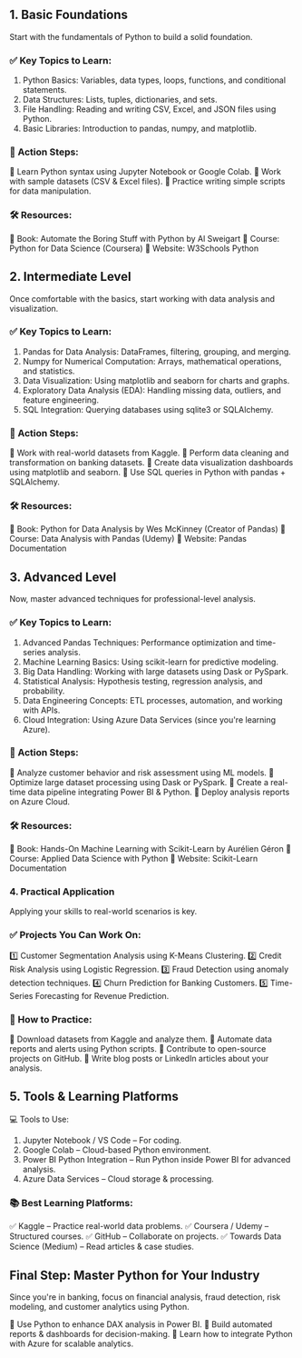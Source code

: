 ## 1. Basic Foundations
Start with the fundamentals of Python to build a solid foundation.

### ✅ Key Topics to Learn:
1. Python Basics: Variables, data types, loops, functions, and conditional statements.
2. Data Structures: Lists, tuples, dictionaries, and sets.
3. File Handling: Reading and writing CSV, Excel, and JSON files using Python.
4. Basic Libraries: Introduction to pandas, numpy, and matplotlib.

### 📌 Action Steps:
🔹 Learn Python syntax using Jupyter Notebook or Google Colab.
🔹 Work with sample datasets (CSV & Excel files).
🔹 Practice writing simple scripts for data manipulation.

### 🛠 Resources:

🔹 Book: Automate the Boring Stuff with Python by Al Sweigart
🔹 Course: Python for Data Science (Coursera)
🔹 Website: W3Schools Python

## 2. Intermediate Level
Once comfortable with the basics, start working with data analysis and visualization.

### ✅ Key Topics to Learn:

1. Pandas for Data Analysis: DataFrames, filtering, grouping, and merging.
2. Numpy for Numerical Computation: Arrays, mathematical operations, and statistics.
3. Data Visualization: Using matplotlib and seaborn for charts and graphs.
4. Exploratory Data Analysis (EDA): Handling missing data, outliers, and feature engineering.
5. SQL Integration: Querying databases using sqlite3 or SQLAlchemy.

### 📌 Action Steps:
🔹 Work with real-world datasets from Kaggle.
🔹 Perform data cleaning and transformation on banking datasets.
🔹 Create data visualization dashboards using matplotlib and seaborn.
🔹 Use SQL queries in Python with pandas + SQLAlchemy.

### 🛠 Resources:

🔹 Book: Python for Data Analysis by Wes McKinney (Creator of Pandas)
🔹 Course: Data Analysis with Pandas (Udemy)
🔹 Website: Pandas Documentation

## 3. Advanced Level
Now, master advanced techniques for professional-level analysis.

### ✅ Key Topics to Learn:

1. Advanced Pandas Techniques: Performance optimization and time-series analysis.
2. Machine Learning Basics: Using scikit-learn for predictive modeling.
3. Big Data Handling: Working with large datasets using Dask or PySpark.
4. Statistical Analysis: Hypothesis testing, regression analysis, and probability.
5. Data Engineering Concepts: ETL processes, automation, and working with APIs.
6. Cloud Integration: Using Azure Data Services (since you're learning Azure).

### 📌 Action Steps:
🔹 Analyze customer behavior and risk assessment using ML models.
🔹 Optimize large dataset processing using Dask or PySpark.
🔹 Create a real-time data pipeline integrating Power BI & Python.
🔹 Deploy analysis reports on Azure Cloud.

### 🛠 Resources:

🔹 Book: Hands-On Machine Learning with Scikit-Learn by Aurélien Géron
🔹 Course: Applied Data Science with Python
🔹 Website: Scikit-Learn Documentation

### 4. Practical Application
Applying your skills to real-world scenarios is key.

### ✅ Projects You Can Work On:
1️⃣ Customer Segmentation Analysis using K-Means Clustering.
2️⃣ Credit Risk Analysis using Logistic Regression.
3️⃣ Fraud Detection using anomaly detection techniques.
4️⃣ Churn Prediction for Banking Customers.
5️⃣ Time-Series Forecasting for Revenue Prediction.

### 📌 How to Practice:
🔹 Download datasets from Kaggle and analyze them.
🔹 Automate data reports and alerts using Python scripts.
🔹 Contribute to open-source projects on GitHub.
🔹 Write blog posts or LinkedIn articles about your analysis.

## 5. Tools & Learning Platforms
💻 Tools to Use:

1. Jupyter Notebook / VS Code – For coding.
2. Google Colab – Cloud-based Python environment.
3. Power BI Python Integration – Run Python inside Power BI for advanced analysis.
4. Azure Data Services – Cloud storage & processing.

### 📚 Best Learning Platforms:
✅ Kaggle – Practice real-world data problems.
✅ Coursera / Udemy – Structured courses.
✅ GitHub – Collaborate on projects.
✅ Towards Data Science (Medium) – Read articles & case studies.

## Final Step: Master Python for Your Industry
Since you're in banking, focus on financial analysis, fraud detection, risk modeling, and customer analytics using Python.

🔹 Use Python to enhance DAX analysis in Power BI.
🔹 Build automated reports & dashboards for decision-making.
🔹 Learn how to integrate Python with Azure for scalable analytics.
